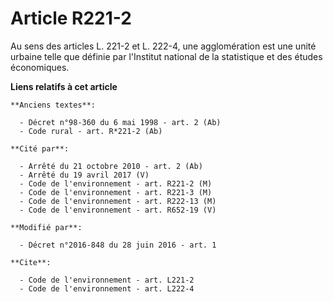 # Article R221-2

Au sens des articles L. 221-2 et L. 222-4, une agglomération est une unité urbaine telle que définie par l'Institut national
de la statistique et des études économiques.

**Liens relatifs à cet article**

	**Anciens textes**:

	  - Décret n°98-360 du 6 mai 1998 - art. 2 (Ab)
	  - Code rural - art. R*221-2 (Ab)

	**Cité par**:

	  - Arrêté du 21 octobre 2010 - art. 2 (Ab)
	  - Arrêté du 19 avril 2017 (V)
	  - Code de l'environnement - art. R221-2 (M)
	  - Code de l'environnement - art. R221-3 (M)
	  - Code de l'environnement - art. R222-13 (M)
	  - Code de l'environnement - art. R652-19 (V)

	**Modifié par**:

	  - Décret n°2016-848 du 28 juin 2016 - art. 1

	**Cite**:

	  - Code de l'environnement - art. L221-2
	  - Code de l'environnement - art. L222-4
